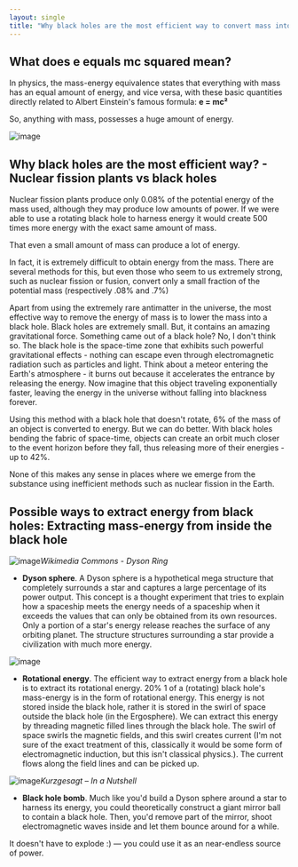 ```yaml
---
layout: single
title: "Why black holes are the most efficient way to convert mass into energy?"
---
```

What does e equals mc squared mean?
-
In physics, the mass-energy equivalence states that everything with mass has an equal amount of energy, and vice versa, with these basic quantities directly related to Albert Einstein's famous formula: **e = mc²**

So, anything with mass, possesses a huge amount of energy.

![image](https://images.unsplash.com/photo-1517925035435-7976539b920d?ixlib=rb-1.2.1&ixid=eyJhcHBfaWQiOjEyMDd9&auto=format&fit=crop&w=1355&q=80)

Why black holes are the most efficient way? - Nuclear fission plants  vs black holes
-
Nuclear fission plants produce only 0.08% of the potential energy of the mass used, although they may produce low amounts of power. If we were able to use a rotating black hole to harness energy it would create 500 times more energy with the exact same amount of mass.

That even a small amount of mass can produce a lot of energy.

<script async src="//pagead2.googlesyndication.com/pagead/js/adsbygoogle.js"></script>
<ins class="adsbygoogle"
     style="display:block; text-align:center;"
     data-ad-layout="in-article"
     data-ad-format="fluid"
     data-ad-client="ca-pub-7868661326160958"
     data-ad-slot="3072558811"></ins>
<script>
     (adsbygoogle = window.adsbygoogle || []).push({});
</script>

In fact, it is extremely difficult to obtain energy from the mass. There are several methods for this, but even those who seem to us extremely strong, such as nuclear fission or fusion, convert only a small fraction of the potential mass (respectively .08% and .7%)

Apart from using the extremely rare antimatter in the universe, the most effective way to remove the energy of mass is to lower the mass into a black hole. Black holes are extremely small. But, it contains an amazing gravitational force. Something came out of a black hole? No, I don't think so. The black hole is the space-time zone that exhibits such powerful gravitational effects - nothing can escape even through electromagnetic radiation such as particles and light.  Think about a meteor entering the Earth's atmosphere - it burns out because it accelerates the entrance by releasing the energy. Now imagine that this object traveling exponentially faster, leaving the energy in the universe without falling into blackness forever.

Using this method with a black hole that doesn't rotate, 6% of the mass of an object is converted to energy. But we can do better. With black holes bending the fabric of space-time, objects can create an orbit much closer to the event horizon before they fall, thus releasing more of their energies - up to 42%.

None of this makes any sense in places where we emerge from the substance using inefficient methods such as nuclear fission in the Earth.

Possible ways to extract energy from black holes: Extracting mass-energy from inside the black hole
-

<script async src="//pagead2.googlesyndication.com/pagead/js/adsbygoogle.js"></script>
<ins class="adsbygoogle"
     style="display:block; text-align:center;"
     data-ad-layout="in-article"
     data-ad-format="fluid"
     data-ad-client="ca-pub-7868661326160958"
     data-ad-slot="3072558811"></ins>
<script>
     (adsbygoogle = window.adsbygoogle || []).push({});
</script>

![image](https://upload.wikimedia.org/wikipedia/commons/thumb/f/fb/Dyson_Ring.png/800px-Dyson_Ring.png)*Wikimedia Commons - Dyson Ring*
- **Dyson sphere**. A Dyson sphere is a hypothetical mega structure that completely surrounds a star and captures a large percentage of its power output. This concept is a thought experiment that tries to explain how a spaceship meets the energy needs of a spaceship when it exceeds the values that can only be obtained from its own resources. Only a portion of a star's energy release reaches the surface of any orbiting planet. The structure structures surrounding a star provide a civilization with much more energy.

![image](https://images.unsplash.com/photo-1504192010706-dd7f569ee2be?ixlib=rb-1.2.1&ixid=eyJhcHBfaWQiOjEyMDd9&auto=format&fit=crop&w=1351&q=80)
- **Rotational energy**. The efficient way to extract energy from a black hole is to extract its rotational energy. 20% 1 of a (rotating) black hole's mass-energy is in the form of rotational energy. This energy is not stored inside the black hole, rather it is stored in the swirl of space outside the black hole (in the Ergosphere). We can extract this energy by threading magnetic filled lines through the black hole. The swirl of space swirls the magnetic fields, and this swirl creates current (I'm not sure of the exact treatment of this, classically it would be some form of electromagnetic induction, but this isn't classical physics.). The current flows along the field lines and can be picked up.

![image](https://laughingsquid.com/wp-content/uploads/2018/04/black-hole-mirror.png)*Kurzgesagt – In a Nutshell*
- **Black hole bomb**. Much like you'd build a Dyson sphere around a star to harness its energy, you could theoretically construct a giant mirror ball to contain a black hole. Then, you'd remove part of the mirror, shoot electromagnetic waves inside and let them bounce around for a while. 

It doesn't have to explode :) — you could use it as an near-endless source of power.
